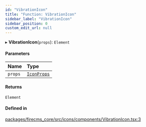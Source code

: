 ```yaml
---
id: "VibrationIcon"
title: "Function: VibrationIcon"
sidebar_label: "VibrationIcon"
sidebar_position: 0
custom_edit_url: null
---
```


▸ **VibrationIcon**(`props`): `Element`

#### Parameters

| Name | Type |
| :------ | :------ |
| `props` | [`IconProps`](../types/IconProps.md) |

#### Returns

`Element`

#### Defined in

[packages/firecms_core/src/icons/components/VibrationIcon.tsx:3](https://github.com/FireCMSco/firecms/blob/d45f3739/packages/firecms_core/src/icons/components/VibrationIcon.tsx#L3)
